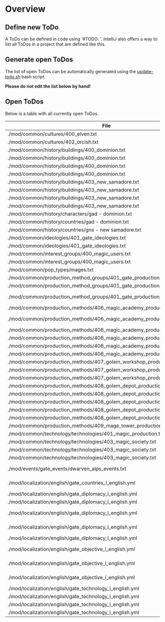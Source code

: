 # Overview

## Define new ToDo

A ToDo can be defined in code using '#TODO: <text>'.
IntelliJ also offers a way to list all ToDos in a project that are defined like this.

## Generate open ToDos

The list of open ToDos can be automatically generated using the [update-todo.sh](../script/update-todo.sh) bash script.

**Please do not edit the list below by hand!**

## Open ToDos

Below is a table with all currently open ToDos.

[//]: # (TODO-START)

| File | Line | ToDo |
| ---- | ---- | ---- |
| ./mod/common/cultures/400_elven.txt | 2 |  Define custom culture (Currently copy of german) |
| ./mod/common/cultures/402_orcish.txt | 2 |  Define custom culture (Currently copy of dwarven) |
| ./mod/common/history/buildings/400_dominion.txt | 17 |  Add GAD buildings in STATE_NORTH_ANGOLA |
| ./mod/common/history/buildings/400_dominion.txt | 22 |  Add GAD buildings in STATE_EAST_ANGOLA |
| ./mod/common/history/buildings/400_dominion.txt | 32 |  Add GAD buildings in STATE_SOUTH_ANGOLA |
| ./mod/common/history/buildings/400_dominion.txt | 5 |  Add GAD buildings in STATE_ZAMBIA |
| ./mod/common/history/buildings/403_new_samadore.txt | 14 |  Add GNS buildings in STATE_WESTERN_NEW_GUINEA |
| ./mod/common/history/buildings/403_new_samadore.txt | 19 |  Add GNS buildings in STATE_EASTERN_NEW_GUINEA |
| ./mod/common/history/buildings/403_new_samadore.txt | 38 |  Add GNS buildings in STATE_MOLUCCAS |
| ./mod/common/history/buildings/403_new_samadore.txt | 43 |  Add GNS buildings in STATE_BOUGAINVILLE |
| ./mod/common/history/characters/gad - dominion.txt | 1 |  Add proper characters |
| ./mod/common/history/countries/gad - dominion.txt | 3 |  Define laws and technology for GAD |
| ./mod/common/history/countries/gns - new samadore.txt | 3 |  Define laws and technology for GNS |
| ./mod/common/ideologies/401_gate_ideologies.txt | 2 | # TODO: Create icon for ideology_militarist |
| ./mod/common/ideologies/401_gate_ideologies.txt | 52 | # TODO: Add wanted laws to ideology_magic_hopeful |
| ./mod/common/interest_groups/400_magic_users.txt | 244 | # TODO: Add leader in magic check |
| ./mod/common/interest_groups/400_magic_users.txt | 47 | # TODO: Create elven dominion magic user ig traits |
| ./mod/common/pop_types/mages.txt | 2 | # TODO: Update mages pop icon |
| ./mod/common/production_method_groups/401_gate_production_method_groups.txt | 25 |  Add proper production method to pmg_mana_extraction |
| ./mod/common/production_method_groups/401_gate_production_method_groups.txt | 69 | # TODO: Create pms for pmg_core_workshop_production |
| ./mod/common/production_method_groups/401_gate_production_method_groups.txt | 8 |  Add proper production method to pmg_magic_gate_exploitation |
| ./mod/common/production_methods/406_magic_academy_production_methods.txt | 100 |  Find proper logo for pm_university_simple_magic_research |
| ./mod/common/production_methods/406_magic_academy_production_methods.txt | 127 |  Find proper logo for pm_university_advanced_magic_research |
| ./mod/common/production_methods/406_magic_academy_production_methods.txt | 29 |  Find proper logo for pm_magic_academy_partial_support |
| ./mod/common/production_methods/406_magic_academy_production_methods.txt | 2 |  Find proper logo for pm_magic_academy_no_support |
| ./mod/common/production_methods/406_magic_academy_production_methods.txt | 62 |  Find proper logo for pm_magic_academy_full_support |
| ./mod/common/production_methods/406_magic_academy_production_methods.txt | 95 |  Find proper logo for pm_university_no_magic_research |
| ./mod/common/production_methods/407_golem_workshop_production_methods.txt | 25 |  Create icon for pm_golem_workshop_steam_production |
| ./mod/common/production_methods/407_golem_workshop_production_methods.txt | 2 |  Create icon for pm_golem_workshop_artisan_production |
| ./mod/common/production_methods/407_golem_workshop_production_methods.txt | 57 |  Create icon for pm_golem_workshop_electric_production |
| ./mod/common/production_methods/408_golem_depot_production_methods.txt | 12 |  Create icon for pm_golem_depot_mining_normal_golems |
| ./mod/common/production_methods/408_golem_depot_production_methods.txt | 2 |  Create icon for pm_golem_depot_no_golems |
| ./mod/common/production_methods/408_golem_depot_production_methods.txt | 44 |  Create icon for pm_golem_depot_mining_steam_golems |
| ./mod/common/production_methods/408_golem_depot_production_methods.txt | 78 |  Create icon for pm_golem_depot_mining_electric_golems |
| ./mod/common/production_methods/408_golem_depot_production_methods.txt | 7 |  Create icon for pm_golem_depot_no_golems |
| ./mod/common/production_methods/409_mage_tower_production_methods.txt | 2 |  Find proper logo for pm_basic_mage_tower |
| ./mod/common/technology/technologies/401_magic_production.txt | 146 |  Add proper logo for magic_and_electricity |
| ./mod/common/technology/technologies/403_magic_society.txt | 29 |  Implement gate_expeditions technology |
| ./mod/common/technology/technologies/403_magic_society.txt | 32 |  Add proper logo for gate_expeditions |
| ./mod/common/technology/technologies/403_magic_society.txt | 76 |  Add proper logo for magic_technology_integration |
| ./mod/events/gate_events/dwarven_alps_events.txt | 52 |  Create custom video for event dwarven_alps.2 (Digging Dwarven Tunnels) |
| ./mod/localization/english/gate_countries_l_english.yml | 13 |  Add proper flavor text GNG_FLAVOR_TEXT (New Samadore) |
| ./mod/localization/english/gate_diplomacy_l_english.yml | 14 |  Create demand_magic_knowledge_action_propose_name |
| ./mod/localization/english/gate_diplomacy_l_english.yml | 15 |  Create demand_magic_knowledge_action_break_name |
| ./mod/localization/english/gate_diplomacy_l_english.yml | 16 |  Create demand_magic_knowledge_action_notification_break_name |
| ./mod/localization/english/gate_diplomacy_l_english.yml | 17 |  Create demand_magic_knowledge_action_notification_break_desc |
| ./mod/localization/english/gate_diplomacy_l_english.yml | 18 |  Create demand_magic_knowledge_pact_desc |
| ./mod/localization/english/gate_objective_l_english.yml | 11 | #lore TODO#!"  Flesh out objective_magic_dominance_desc_GBR (Great Britain) |
| ./mod/localization/english/gate_objective_l_english.yml | 18 |  Flesh out a proper description for je_obj_magic_knowledge_desc |
| ./mod/localization/english/gate_objective_l_english.yml | 21 |  Flesh out a proper description for je_obj_magic_academy_desc |
| ./mod/localization/english/gate_technology_l_english.yml | 18 |  Write description for magic_steam_golems |
| ./mod/localization/english/gate_technology_l_english.yml | 20 |  Write description for magic_electric_golems |
| ./mod/localization/english/gate_technology_l_english.yml | 22 |  Write description for magic_and_steam |
| ./mod/localization/english/gate_technology_l_english.yml | 24 |  Write description for magic_and_electricity |

[//]: # (TODO-END)